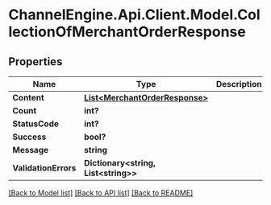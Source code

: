 # ChannelEngine.Api.Client.Model.CollectionOfMerchantOrderResponse
## Properties

Name | Type | Description | Notes
------------ | ------------- | ------------- | -------------
**Content** | [**List&lt;MerchantOrderResponse&gt;**](MerchantOrderResponse.md) |  | [optional] 
**Count** | **int?** |  | [optional] 
**StatusCode** | **int?** |  | [optional] 
**Success** | **bool?** |  | [optional] 
**Message** | **string** |  | [optional] 
**ValidationErrors** | **Dictionary&lt;string, List&lt;string&gt;&gt;** |  | [optional] 

[[Back to Model list]](../README.md#documentation-for-models) [[Back to API list]](../README.md#documentation-for-api-endpoints) [[Back to README]](../README.md)

